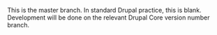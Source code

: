 This is the master branch. In standard Drupal practice, this is blank. Development will be done on the relevant Drupal Core version number branch.
